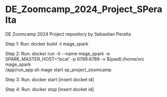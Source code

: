 # DE_Zoomcamp_2024_Project_SPeralta
DE Zoomcamp 2024 Project repository by Sebastian Peralta

Step 1: Run:
docker build -t mage_spark

Step 2: Run:
docker run -it --name mage_spark -e SPARK_MASTER_HOST='local' -p 6789:6789 -v $(pwd):/home/src mage_spark \
  /app/run_app.sh mage start sp_project_zoomcamp

Step 3: Run:
docker start [insert docket id]

Step 4: Run:
docker stop [insert docket id]